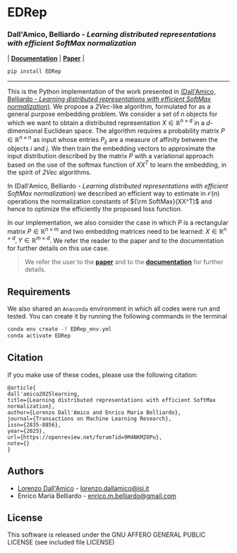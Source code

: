 # EDRep

### Dall'Amico, Belliardo - *Learning distributed representations with efficient SoftMax normalization*

| **[Documentation](https://lorenzodallamico.github.io/EDRep/intro.html)** 
| **[Paper](https://openreview.net/pdf?id=9M4NKMZOPu)** | 

```bash
pip install EDRep
```
---

This is the Python implementation of the work presented in [(Dall'Amico, Belliardo - *Learning distributed representations with efficient SoftMax normalization*)](https://openreview.net/pdf?id=9M4NKMZOPu). We propose a *2Vec*-like algorithm, formulated for as a general purpose embedding problem. We consider a set of $n$ objects for which we want to obtain a distributed representation $X \in \mathbb{R}^{n\times d}$ in a $d$-dimensional Euclidean space. The algorithm requires a probability matrix $P \in \mathbb{R}^{n\times n}$ as input whose entries $P_{ij}$ are a measure of affinity between the objects $i$ and $j$. We then train the embedding vectors to approximate the input distribution described by the matrix $P$ with a variational approach based on the use of the softmax function of $XX^T$ to learn the embedding, in the spirit of *2Vec* algorithms. 

In (Dall'Amico, Belliardo - *Learning distributed representations with efficient SoftMax normalization*) we described an efficient way to estimate in $\mathcal{O}(n)$ operations the normalization constants of ${\rm SoftMax}(XX^T)$ and hence to optimize the efficiently the proposed loss function.

In our implementation, we also consider the case in which $P$ is a rectangular matrix $P\in \mathbb{R}^{n\times m}$ and two embedding matrices need to be learned: $X \in \mathbb{R}^{n\times d}, Y \in \mathbb{R}^{m\times d}$. We refer the reader to the paper and to the documentation for further details on this use case.

<!-- > We refer the user to the [**paper**](https://openreview.net/pdf?id=9M4NKMZOPu) and to the [**documentation**]() for further details and examples. -->

> We refer the user to the [**paper**](https://openreview.net/pdf?id=9M4NKMZOPu) and to the [**documentation**](https://lorenzodallamico.github.io/EDRep/intro.html) for further details.


## Requirements

We also shared an `Anaconda` environment in which all codes were run and tested. You can create it by running the following commands in the terminal

```bash
conda env create -f EDRep_env.yml
conda activate EDRep
```

## Citation

If you make use of these codes, please use the following citation:


```
@article{
dall'amico2025learning,
title={Learning distributed representations with efficient SoftMax normalization},
author={Lorenzo Dall'Amico and Enrico Maria Belliardo},
journal={Transactions on Machine Learning Research},
issn={2835-8856},
year={2025},
url={https://openreview.net/forum?id=9M4NKMZOPu},
note={}
}
```

## Authors

* [Lorenzo Dall'Amico](https://lorenzodallamico.github.io/) - lorenzo.dallamico@isi.it
* Enrico Maria Belliardo - enrico.m.belliardo@gmail.com

## License
This software is released under the GNU AFFERO GENERAL PUBLIC LICENSE (see included file LICENSE)
